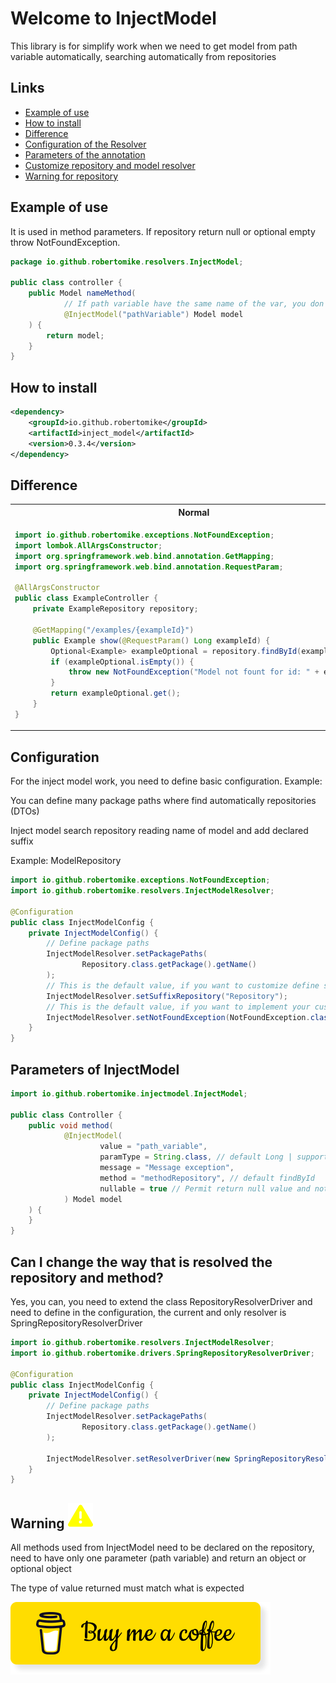 # Welcome to InjectModel

This library is for simplify work when we need to get model from path variable automatically, searching automatically
from repositories

## Links
- [Example of use](#example-of-use)
- [How to install](#how-to-install)
- [Difference](#difference)
- [Configuration of the Resolver](#configuration)
- [Parameters of the annotation](#parameters-of-injectmodel)
- [Customize repository and model resolver](#can-i-change-the-way-that-is-resolved-the-repository-and-method)
- [Warning for repository](#warning-)

##  Example of use

It is used in method parameters.
If repository return null or optional empty throw NotFoundException.

```java
package io.github.robertomike.resolvers.InjectModel;

public class controller {
    public Model nameMethod(
            // If path variable have the same name of the var, you don't need to declare the string inside the annotation
            @InjectModel("pathVariable") Model model
    ) {
        return model;
    }
}
```

## How to install
```xml
<dependency>
    <groupId>io.github.robertomike</groupId>
    <artifactId>inject_model</artifactId>
    <version>0.3.4</version>
</dependency>
```

##  Difference

<table>
<tr>
    <th>Normal</th>
    <th>Inject Model</th>
</tr>
<tr>
<td>

```java
import io.github.robertomike.exceptions.NotFoundException;
import lombok.AllArgsConstructor;
import org.springframework.web.bind.annotation.GetMapping;
import org.springframework.web.bind.annotation.RequestParam;

@AllArgsConstructor
public class ExampleController {
    private ExampleRepository repository;

    @GetMapping("/examples/{exampleId}")
    public Example show(@RequestParam() Long exampleId) {
        Optional<Example> exampleOptional = repository.findById(exampleId);
        if (exampleOptional.isEmpty()) {
            throw new NotFoundException("Model not fount for id: " + exampleId);
        }
        return exampleOptional.get();
    }
}
```
</td>
<td>

```java
import io.github.robertomike.resolvers.annotations.InjectModel;
import org.springframework.web.bind.annotation.GetMapping;

public class ExampleController {
    // If path var is equals to name var you don't need to declare nothing
    @GetMapping("/examples/{example}")
    public Example show(@InjectModel Example example) {
        return example;
    }
}
```
</td>
</tr>
</table>


##  Configuration

For the inject model work, you need to define basic configuration.
Example:

You can define many package paths where find automatically repositories (DTOs)

Inject model search repository reading name of model and add declared suffix

Example: ModelRepository

```java
import io.github.robertomike.exceptions.NotFoundException;
import io.github.robertomike.resolvers.InjectModelResolver;

@Configuration
public class InjectModelConfig {
    private InjectModelConfig() {
        // Define package paths
        InjectModelResolver.setPackagePaths(
                Repository.class.getPackage().getName()
        );
        // This is the default value, if you want to customize define suffix name of repository
        InjectModelResolver.setSuffixRepository("Repository");
        // This is the default value, if you want to implement your custom not exception you need to extend from NotFoundContract
        InjectModelResolver.setNotFoundException(NotFoundException.class);
    }
}
```

## Parameters of InjectModel

```java
import io.github.robertomike.injectmodel.InjectModel;

public class Controller {
    public void method(
            @InjectModel(
                    value = "path_variable",
                    paramType = String.class, // default Long | supported Long, Integer, String, UUID
                    message = "Message exception",
                    method = "methodRepository", // default findById
                    nullable = true // Permit return null value and not throw exception 
            ) Model model
    ) {
    }
}
```

## Can I change the way that is resolved the repository and method?
Yes, you can, you need to extend the class RepositoryResolverDriver and need to define 
in the configuration, the current and only resolver is SpringRepositoryResolverDriver

```java
import io.github.robertomike.resolvers.InjectModelResolver;
import io.github.robertomike.drivers.SpringRepositoryResolverDriver;

@Configuration
public class InjectModelConfig {
    private InjectModelConfig() {
        // Define package paths
        InjectModelResolver.setPackagePaths(
                Repository.class.getPackage().getName()
        );

        InjectModelResolver.setResolverDriver(new SpringRepositoryResolverDriver());
    }
}
```

## Warning ![Warning](./warning.svg)

All methods used from InjectModel need to be declared on the repository,
need to have only one parameter (path variable) and 
return an object or optional object

The type of value returned must match what is expected


[![coffee](./buy-me-coffee.png)](https://www.buymeacoffee.com/robertomike)